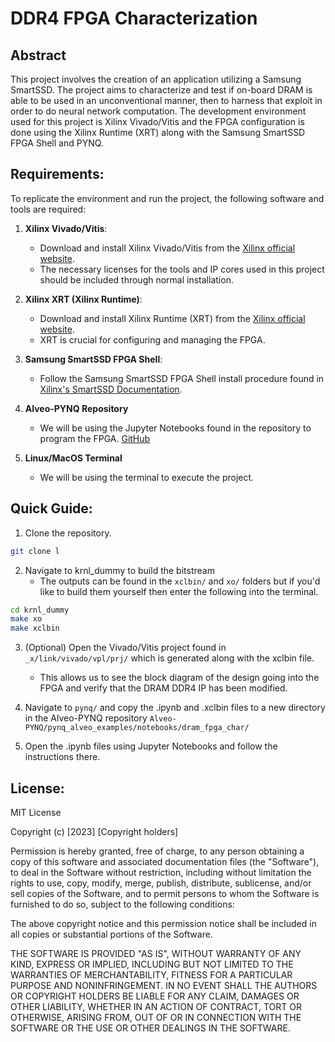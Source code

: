# DDR4 FPGA Characterization

## Abstract
This project involves the creation of an application utilizing a Samsung SmartSSD. The project aims to characterize and test if on-board DRAM is able to be used in an unconventional manner, then to harness that exploit in order to do neural network computation. The development environment used for this project is Xilinx Vivado/Vitis and the FPGA configuration is done using the Xilinx Runtime (XRT) along with the Samsung SmartSSD FPGA Shell and PYNQ.

## Requirements:
To replicate the environment and run the project, the following software and tools are required:

1. **Xilinx Vivado/Vitis**:
    - Download and install Xilinx Vivado/Vitis from the [Xilinx official website](https://www.xilinx.com/support/download.html).
    - The necessary licenses for the tools and IP cores used in this project should be included through normal installation.

2. **Xilinx XRT (Xilinx Runtime)**:
    - Download and install Xilinx Runtime (XRT) from the [Xilinx official website](https://www.xilinx.com/support/download.html).
    - XRT is crucial for configuring and managing the FPGA.

3. **Samsung SmartSSD FPGA Shell**:
    - Follow the Samsung SmartSSD FPGA Shell install procedure found in [Xilinx's SmartSSD Documentation](https://www.xilinx.com/content/dam/xilinx/support/documents/boards_and_kits/accelerator-cards/1_3/ug1382-smartssd-csd.pdf).

4. **Alveo-PYNQ Repository**
    - We will be using the Jupyter Notebooks found in the repository to program the FPGA. [GitHub](https://github.com/Xilinx/Alveo-PYNQ)

4. **Linux/MacOS Terminal**
    - We will be using the terminal to execute the project.

## Quick Guide:
1. Clone the repository.
```bash
git clone l
```

2. Navigate to krnl_dummy to build the bitstream
    - The outputs can be found in the `xclbin/` and `xo/` folders but if you'd like to build them yourself then enter the following into the terminal.
```bash
cd krnl_dummy
make xo
make xclbin
```

3. (Optional) Open the Vivado/Vitis project found in `_x/link/vivado/vpl/prj/` which is generated along with the xclbin file.
    - This allows us to see the block diagram of the design going into the FPGA and verify that the DRAM DDR4 IP has been modified.
    
4. Navigate to `pynq/` and copy the .ipynb and .xclbin files to a new directory in the Alveo-PYNQ repository `Alveo-PYNQ/pynq_alveo_examples/notebooks/dram_fpga_char/`
    
5. Open the .ipynb files using Jupyter Notebooks and follow the instructions there.

## License:
MIT License

Copyright (c) [2023] [Copyright holders]

Permission is hereby granted, free of charge, to any person obtaining a copy
of this software and associated documentation files (the "Software"), to deal
in the Software without restriction, including without limitation the rights
to use, copy, modify, merge, publish, distribute, sublicense, and/or sell
copies of the Software, and to permit persons to whom the Software is
furnished to do so, subject to the following conditions:

The above copyright notice and this permission notice shall be included in all
copies or substantial portions of the Software.

THE SOFTWARE IS PROVIDED "AS IS", WITHOUT WARRANTY OF ANY KIND, EXPRESS OR
IMPLIED, INCLUDING BUT NOT LIMITED TO THE WARRANTIES OF MERCHANTABILITY,
FITNESS FOR A PARTICULAR PURPOSE AND NONINFRINGEMENT. IN NO EVENT SHALL THE
AUTHORS OR COPYRIGHT HOLDERS BE LIABLE FOR ANY CLAIM, DAMAGES OR OTHER
LIABILITY, WHETHER IN AN ACTION OF CONTRACT, TORT OR OTHERWISE, ARISING FROM,
OUT OF OR IN CONNECTION WITH THE SOFTWARE OR THE USE OR OTHER DEALINGS IN THE
SOFTWARE.